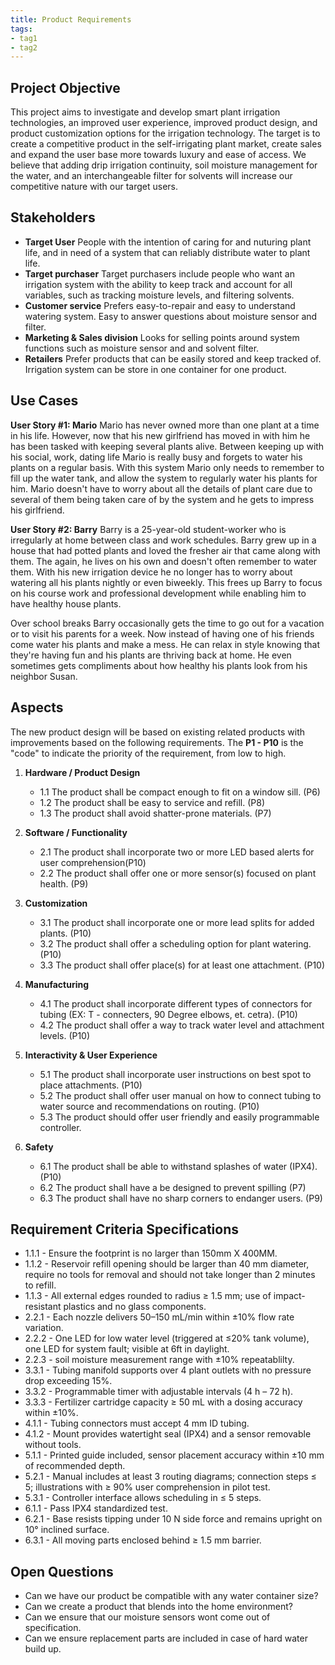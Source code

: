 ```yaml
---
title: Product Requirements
tags:
- tag1
- tag2
---
```


## **Project Objective** <!--JACOB: Fertilizer addition, drip irrigation continuity, sensor for how much solvents in the water and how much is there OR how much soil resitivity for pH and solvent absorption.-->

This project aims to investigate and develop smart plant irrigation technologies, an improved user experience, improved product design, and product customization options for the irrigation technology. The target is to create a competitive product in the self-irrigating plant market, create sales and expand the user base more towards luxury and ease of access. We believe that adding drip irrigation continuity, soil moisture management for the water, and an interchangeable filter for solvents will increase our competitive nature with our target users.
<!-- Might want to flush out a little more but it doesn't seem like its needed - Jacob Dirks-->

<!--This project aims to investigate and develop smart adaptive technologies, an improved user experience, better fit, improved product design, and product customization options for the next-generation AirPods. The target is to maintain global dominance in the wireless earphone market, drive up AirPod sales to 100 million+ units sold with a 60% global market share in 2021 and expand the user base more towards the luxury, professional, and fitness segments. We believe that adding smart interactions and adaptive audio filters alone will already expand our user base by 15%. With the new generation AirPods we aim to match at least the sound quality of our main competitor, the Sony WF-1000XM3, and include Active Noise Canceling that is also featured in Mifo, House of Marley, Bose, and Amazon Echo products. We will also obtain IPX4 sweat-resistant rating equal to Bose, House of Marley, and Amazon Echo earbuds, and aim to extend our range of colors, as seen in Urbanista and Jabra’s lifestyle products.-->

## **Stakeholders** <!-- terry -->

- **Target User** People with the intention of caring for and nuturing plant life, and in need of a system that can reliably  distribute water to plant life.
- **Target purchaser** Target purchasers include people who want an irrigation system with the ability to keep track and account for all variables, such as tracking moisture levels, and filtering solvents.
- **Customer service** Prefers easy-to-repair and easy to understand watering system. Easy to answer questions about moisture sensor and filter.
- **Marketing & Sales division** Looks for selling points around system functions such as moisture sensor and and solvent filter.
- **Retailers** Prefer products that can be easily stored and keep tracked of. Irrigation system can be store in one container for one product.

## **Use Cases** <!-- jacob and terry -->

**User Story #1: Mario**
Mario has never owned more than one plant at a time in his life. However, now that his new girlfriend has moved in with him he has been tasked with keeping several plants alive. Between keeping up with his social, work, dating life Mario is really busy and forgets to water his plants on a regular basis. With this system Mario only needs to remember to fill up the water tank, and allow the system to regularly water his plants for him. Mario doesn't have to worry about all the details of plant care due to several of them being taken care of by the system and he gets to impress his girlfriend.


<!-- done on this - Terry Williams-->
<!--
Jenna is a 33-year-old executive who regularly visits a bar for lunch to blow off some steam. The bar is often loud with people, but it is paramount that she can hold business conversations over the phone there. Then again, she does not want to miss out on the atmosphere and be able to hear the waiters as well. Her new Apple wireless earphones allow her to switch instantly between a mode where she can fully focus on the phone conversation and a mode where the phone call and environmental sound are seamlessly combined. They also allow her to rapidly adjust the volume on the earbuds themselves without having to take out her phone.

Jenna occasionally visits the bar in the evenings. She is a big fan of the L.A. Lakers, and whenever they play, she streams the live footage through her phone. Her new earbuds allow her to easily switch to hearing everything around her and streaming the match commentary without having to ever take the earbuds out.  She sometimes gets compliments on how stylish the earbuds look on her, and she wouldn’t want to miss out on hearing those either.-->

**User Story #2: Barry**
Barry is a 25-year-old student-worker who is irregularly at home between class and work schedules. Barry grew up in a house that had potted plants and loved the fresher air that came along with them. The again, he lives on his own and doesn't often remember to water them. With his new irrigation device he no longer has to worry about watering all his plants nightly or even biweekly. This frees up Barry to focus on his course work and professional development while enabling him to have healthy house plants.

Over school breaks Barry occasionally gets the time to go out for a vacation or to visit his parents for a week. Now instead of having one of his friends come water his plants and make a mess. He can relax in style knowing that they're having fun and his plants are thriving back at home. He even sometimes gets compliments about how healthy his plants look from his neighbor Susan.
<!-- this one is done - Jacob Dirks-->

## **Aspects** <!-- 2 each -->

The new product design will be based on existing related products with improvements based on the following requirements. The **P1 - P10** is the "code" to indicate the priority of the requirement, from low to high.

1. **Hardware / Product Design**
      - 1.1 The product shall be compact enough to fit on a window sill. (P6)
      - 1.2 The product shall be easy to service and refill. (P8)
      - 1.3 The product shall avoid shatter-prone materials. (P7)
  
2. **Software / Functionality** <!-- Jacob Dirks -->
      - 2.1 The product shall incorporate two or more LED based alerts for user comprehension(P10)
      - 2.2 The product shall offer one or more sensor(s) focused on plant health. (P9)

3. **Customization** <!-- Jacob Dirks -->
      - 3.1 The product shall incorporate one or more lead splits for added plants. (P10)
      - 3.2 The product shall offer a scheduling option for plant watering. (P10)
      - 3.3 The product shall offer place(s) for at least one attachment. (P10)
  
4. **Manufacturing** <!-- Terry Williams -->
      - 4.1 The product shall incorporate different types of connectors for tubing (EX: T - connecters, 90 Degree elbows, et. cetra). (P10)
      - 4.2 The product shall offer a way to track water level and attachment levels. (P10)

5. **Interactivity & User Experience** <!-- Terry Williams -->
      - 5.1 The product shall incorporate user instructions on best spot to place attachments. (P10)
      - 5.2 The product shall offer user manual on how to connect tubing to water source and recommendations on routing. (P10)
      - 5.3 The product should offer user friendly and easily programmable controller.

6. **Safety**
      - 6.1 The product shall be able to withstand splashes of water (IPX4). (P10)
      - 6.2 The product shall have a be designed to prevent spilling (P7)
      - 6.3 The product shall have no sharp corners to endanger users. (P9)
  
## **Requirement Criteria Specifications** <!-- Austin -->

- 1.1.1 - Ensure the footprint is no larger than 150mm X 400MM.
- 1.1.2 - Reservoir refill opening should be larger than 40 mm diameter, require no tools for removal and should not take longer than 2 minutes to refill.
- 1.1.3 - All external edges rounded to radius ≥ 1.5 mm; use of impact-resistant plastics and no glass components.
- 2.2.1 - Each nozzle delivers 50–150 mL/min within ±10% flow rate variation.
- 2.2.2 - One LED for low water level (triggered at ≤20% tank volume), one LED for system fault; visible at 6ft in daylight.
- 2.2.3 - soil moisture measurement range with ±10% repeatablilty.
- 3.3.1 - Tubing manifold supports over 4 plant outlets with no pressure drop exceeding 15%.
- 3.3.2 - Programmable timer with adjustable intervals (4 h – 72 h).
- 3.3.3 - Fertilizer cartridge capacity ≥ 50 mL with a dosing accuracy within ±10%.
- 4.1.1 - Tubing connectors must accept 4 mm ID tubing.
- 4.1.2 - Mount provides watertight seal (IPX4) and a sensor removable without tools.
- 5.1.1 - Printed guide included, sensor placement accuracy within ±10 mm of recommended depth.
- 5.2.1 - Manual includes at least 3 routing diagrams; connection steps ≤ 5; illustrations with ≥ 90% user comprehension in pilot test.
- 5.3.1 - Controller interface allows scheduling in ≤ 5 steps.
- 6.1.1 - Pass IPX4 standardized test.
- 6.2.1 - Base resists tipping under 10 N side force and remains upright on 10° inclined surface.
- 6.3.1 - All moving parts enclosed behind ≥ 1.5 mm barrier.

## **Open Questions** <!-- Austin -->

- Can we have our product be compatible with any water container size?
- Can we create a product that blends into the home environment?
- Can we ensure that our moisture sensors wont come out of specification.
- Can we ensure replacement parts are included in case of hard water build up.
